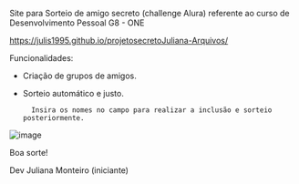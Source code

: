  Site para Sorteio de amigo secreto (challenge Alura) referente ao curso de Desenvolvimento Pessoal G8 - ONE

  https://julis1995.github.io/projetosecretoJuliana-Arquivos/

Funcionalidades:

- Criação de grupos de amigos.
- Sorteio automático e justo.

        Insira os nomes no campo para realizar a inclusão e sorteio posteriormente.

![image](https://github.com/user-attachments/assets/e6c47324-b73c-49b2-9382-bbea14851416)

Boa sorte!

Dev Juliana Monteiro (iniciante)
